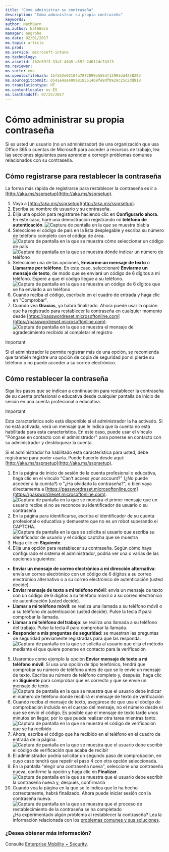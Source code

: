 ```yaml
---
title: "Cómo administrar su contraseña"
description: "Cómo administrar su propia contraseña"
keywords: 
author: NathBarn
ms.author: NathBarn
manager: angrobe
ms.date: 02/01/2017
ms.topic: article
ms.prod: 
ms.service: microsoft-intune
ms.technology: 
ms.assetid: 162e59f3-33a2-44b5-a59f-24612dc743f3
ms.reviewer: 
ms.suite: ems
ms.openlocfilehash: 1bf552e92104a7872099e555df12993dd4258293
ms.sourcegitcommit: 0541e4aa400a818551469fe9df8929c25c2dd918
ms.translationtype: HT
ms.contentlocale: es-ES
ms.lasthandoff: 07/25/2017
---
```

# <a name="how-to-manage-your-own-password"></a>Cómo administrar su propia contraseña

Si es usted un usuario (no un administrador) de una organización que usa Office 365 o cuentas de Microsoft para acceder a recursos de trabajo, lea las secciones siguientes para aprender a corregir problemas comunes relacionados con su contraseña.

## <a name="how-to-register-for-password-reset"></a>Cómo registrarse para restablecer la contraseña
La forma más rápida de registrarse para restablecer la contraseña es ir a [http://aka.ms/ssprsetup](http://aka.ms/ssprsetup).

1.  Vaya a [http://aka.ms/ssprsetup](http://aka.ms/ssprsetup).
2.  Escriba su nombre de usuario y su contraseña.
3.  Elija una opción para registrarse haciendo clic en **Configurarlo ahora**. En este caso, haré una demostración registrando mi **teléfono de autenticación**.
![Captura de pantalla en la que se muestra blabla](./media/ft-mngPW-1-setup.png)
4.  Seleccione el código de país en la lista desplegable y escriba su número de teléfono completo con el código de área.
![Captura de pantalla en la que se muestra cómo seleccionar un código de país ](./media/ft-mngPW-2-enterNumber.png)![Captura de pantalla en la que se muestra dónde indicar un número de teléfono](./media/ft-mngPW-3-enterNumber2.png)
5.  Seleccione una de las opciones, **Enviarme un mensaje de texto** o **Llamarme por teléfono**. En este caso, seleccionaré **Enviarme un mensaje de texto**, de modo que se enviará un código de 6 dígitos a mi teléfono. Espere a que el código llegue a su teléfono.
![Captura de pantalla en la que se muestra un código de 6 dígitos que se ha enviado a un teléfono](./media/ft-mngPW-4-textCode.png)
6.  Cuando reciba el código, escríbalo en el cuadro de entrada y haga clic en "Comprobar".
7.  Cuando vea **Gracias**, ya habrá finalizado. Ahora puede usar la opción que ha registrado para restablecer la contraseña en cualquier momento desde [https://passwordreset.microsoftonline.com](https://passwordreset.microsoftonline.com).
![Captura de pantalla en la que se muestra el mensaje de agradecimiento recibido al completar el registro](./media/ft-mngPW-5-thanks.png)

> [!IMPORTANT]
> Si el administrador le permite registrar más de una opción, se recomienda que también registre una opción de copia de seguridad por si pierde su teléfono o no puede acceder a su correo electrónico.

## <a name="how-to-reset-your-password"></a>Cómo restablecer la contraseña
Siga los pasos que se indican a continuación para restablecer la contraseña de su cuenta profesional o educativa desde cualquier pantalla de inicio de sesión en una cuenta profesional o educativa.

> [!IMPORTANT]
> Esta característica solo está disponible si el administrador la ha activado. Si no está activada, verá un mensaje que le indica que la cuenta no está habilitada para esta característica. En este caso, puede usar el vínculo "Póngase en contacto con el administrador" para ponerse en contacto con su administrador y desbloquear la cuenta.
>
Si el administrador ha habilitado esta característica para usted, debe registrarse para poder usarla. Puede hacerlo desde aquí: [http://aka.ms/ssprsetup](http://aka.ms/ssprsetup).

1.  En la página de inicio de sesión de la cuenta profesional o educativa, haga clic en el vínculo "Can't access your account?" (¿No puede acceder a la cuenta?) o "¿Ha olvidado la contraseña?", o bien vaya directamente a [https://passwordreset.microsoftonline.com](https://passwordreset.microsoftonline.com).
![Captura de pantalla en la que se muestra el primer mensaje que un usuario recibe si no se reconoce su identificador de usuario o su contraseña](./media/ft-mngPW-6-resetPWbegin.png)
2.  En la página para identificarse, escriba el identificador de su cuenta profesional o educativa y demuestre que no es un robot superando el CAPTCHA.
![Captura de pantalla en la que se solicita al usuario que escriba su identificador de usuario y el código captcha que se muestra](./media/ft-mngPW-7-enterID.png)
3.  Haga clic en **Siguiente**.
4.  Elija una opción para restablecer su contraseña. Según cómo haya configurado el sistema el administrador, podría ver una o varias de las opciones siguientes:
 - **Enviar un mensaje de correo electrónico a mi dirección alternativa**: envía un correo electrónico con un código de 6 dígitos a su correo electrónico alternativo o a su correo electrónico de autenticación (usted decide).
  - **Enviar mensaje de texto a mi teléfono móvil**: envía un mensaje de texto con un código de 6 dígitos a su teléfono móvil o a su correo electrónico de autenticación (usted decide).
  - **Llamar a mi teléfono móvil**: se realiza una llamada a su teléfono móvil o a su teléfono de autenticación (usted decide). Pulse la tecla # para comprobar la llamada.
 - **Llamar a mi teléfono del trabajo**: se realiza una llamada a su teléfono del trabajo. Pulse la tecla # para comprobar la llamada.
 - **Responder a mis preguntas de seguridad**: se muestran las preguntas de seguridad previamente registradas para que las responda.
 ![Captura de pantalla en la que se solicita al usuario que elija el método mediante el que quiere ponerse en contacto para la verificación](./media/ft-mngPW-8-answerQuestions.png)
5.  Usaremos como ejemplo la opción **Enviar mensaje de texto a mi teléfono móvil**. Si usa una opción de tipo telefónico, tendrá que comprobar su número de teléfono antes de que se le envíe un mensaje de texto. Escriba su número de teléfono completo y, después, haga clic en **Siguiente** para comprobar que es correcto y que se envíe un mensaje de texto.
![Captura de pantalla en la que se muestra que el usuario debe indicar el número de teléfono donde recibirá el mensaje de texto de verificación](./media/ft-mngPW-9-textNumber.png)
6.  Cuando reciba el mensaje de texto, asegúrese de que usa el código de comprobación incluido en el cuerpo del mensaje, no el número desde el que se envió el código. Es posible que el mensaje de texto tarde unos minutos en llegar, por lo que puede realizar otra tarea mientras tanto.
![Captura de pantalla en la que se muestra el código de verificación que se ha recibido](./media/ft-mngPW-10-verificationCode.png)
7.  Ahora, escriba el código que ha recibido en el teléfono en el cuadro de entrada de la página.
![Captura de pantalla en la que se muestra que el usuario debe escribir el código de verificación que acaba de recibir](./media/ft-mngPW-11-enterCode.png)
8.  El administrador podría solicitar un segundo paso de comprobación, en cuyo caso tendrá que repetir el paso 4 con otra opción seleccionada.
9.  En la pantalla "elegir una contraseña nueva", seleccione una contraseña nueva, confirme la opción y haga clic en **Finalizar**.
![Captura de pantalla en la que se muestra que el usuario debe escribir la contraseña nueva y, después, confirmarla](./media/ft-mngPW-12-clickFinish.png)
10. Cuando vea la página en la que se le indica que lo ha hecho correctamente, habrá finalizado. Ahora puede iniciar sesión con la contraseña nueva.
![Captura de pantalla en la que se muestra que el proceso de restablecimiento de la contraseña se ha completado](./media/ft-mngPW-13-success.png)
¿Ha experimentado algún problema al restablecer la contraseña? Lea la información relacionada con los [problemas comunes y sus soluciones](https://azure.microsoft.com/en-us/documentation/articles/active-directory-passwords-update-your-own-password/#common-problems-and-their-solutions).

### <a name="want-to-learn-more"></a>¿Desea obtener más información?
Consulte [Enterprise Mobility + Security](https://www.microsoft.com/en-us/server-cloud/enterprise-mobility/overview.aspx).
